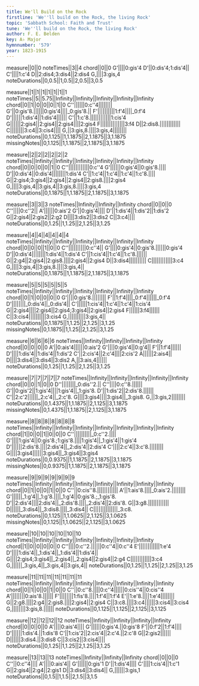 ```yaml
---
title: We'll Build on the Rock
firstline: 'We''ll build on the Rock, the living Rock'
topic: 'Sabbath School: Faith and Trust'
tune: 'We''ll build on the Rock, the living Rock'
author: F. E. Belden
key: A♭ Major
hymnnumber: '579'
year: 1823-1915
---
```

measure||0||0
noteTimes||3||4
chord||0||0
G'||||0:gis'4
D'||0:dis'4;1:dis'4||
C'||||1:c'4
D||2:dis4;3:dis4||2:dis4
G,||||3:gis,4
noteDurations||0,0.5||1,0.5||2,0.5||3,0.5

measure||1||1||1||1||1||1||1
noteTimes||5||5.75||Infinity||Infinity||Infinity||Infinity||Infinity
chord||0||1||0||0||0||1||0
C''||||||0:c''4||||||||
G'||0:gis'8.||||||0:gis'4||||_0:gis'8.||
F'||||||||||1:f'4||||_0:f'4
D'||||||1:dis'4||1:dis'4||||||
C'||1:c'8.||||||||||||1:cis'4
G||||||2:gis4||2:gis4||2:gis4||||2:gis4
F||||||||||||||3:f4
D||2:dis8.||||||||||||
C||||||||3:c4||3:cis4||||
G,||3:gis,8.||||3:gis,4||||||||
noteDurations||0,1.125||1,1.1875||2,1.1875||3,1.1875
missingNotes||0,1.125||1,1.1875||2,1.1875||3,1.1875

measure||2||2||2||2||2||2
noteTimes||Infinity||Infinity||Infinity||Infinity||Infinity||Infinity
chord||0||0||0||0||1||0
C''||||||||||||0:c''4
G'||||||0:gis'4||0:gis'8.||||
D'||0:dis'4||0:dis'4||||||||1:dis'4
C'||1:c'4||1:c'4||1:c'4||1:c'8.||||
G||2:gis4;3:gis4||2:gis4||2:gis4||2:gis8.||||2:gis4
G,||||3:gis,4||3:gis,4||3:gis,8.||||3:gis,4
noteDurations||0,1.1875||1,1.1875||2,1.1875||3,1.1875

measure||3||3||3
noteTimes||Infinity||Infinity||Infinity
chord||0||0||0
C''||||0:c''2||
A'||||||0:ais'2
G'||0:gis'4||||
D'||1:dis'4||1:dis'2||1:dis'2
G||2:gis4||2:gis2||2:g2
D||||3:dis2||3:dis2
C||3:c4||||
noteDurations||0,1.25||1,1.25||2,1.25||3,1.25

measure||4||4||4||4||4||4
noteTimes||Infinity||Infinity||Infinity||Infinity||Infinity||Infinity
chord||0||0||0||1||0||0
C''||||||||||0:c''4||
G'||||0:gis'4||0:gis'8.||||||0:gis'4
D'||0:dis'4||||||||1:dis'4||1:dis'4
C'||1:cis'4||1:c'4||1:c'8.||||||
G||2:g4||2:gis4||2:gis8.||||2:gis4||2:gis4
D||3:dis4||||||||||
C||||||||||||3:c4
G,||||3:gis,4||3:gis,8.||||3:gis,4||
noteDurations||0,1.1875||1,1.1875||2,1.1875||3,1.1875

measure||5||5||5||5||5||5
noteTimes||Infinity||Infinity||Infinity||Infinity||Infinity||Infinity
chord||0||1||0||0||0||0
G'||||0:gis'8.||||||||
F'||1:f'4||||_0:f'4||||||_0:f'4
D'||||||||_0:dis'4||_0:dis'4||
C'||||||1:cis'4||1:c'4||1:c'4||1:cis'4
G||2:gis4||||2:gis4||2:gis4;3:gis4||2:gis4||2:gis4
F||||||3:f4||||||
C||3:cis4||||||||||3:cis4
G,||||||||||3:gis,4||
noteDurations||0,1.1875||1,1.25||2,1.25||3,1.25
missingNotes||0,1.1875||1,1.25||2,1.25||3,1.25

measure||6||6||6||6
noteTimes||Infinity||Infinity||Infinity||Infinity
chord||0||0||0||0
A'||0:ais'4||||||0:ais'2
G'||||0:gis'4||0:g'4||
F'||1:f'4||||||
D'||||1:dis'4||1:dis'4||1:dis'2
C'||2:cis'4||2:c'4||||2:cis'2
A||||||2:ais4||
D||||3:dis4||3:dis4||3:dis2
A,||3:ais,4||||||
noteDurations||0,1.25||1,1.25||2,1.25||3,1.25

measure||7||7||7||7||7
noteTimes||Infinity||Infinity||Infinity||Infinity||Infinity
chord||0||0||1||0||0
D''||||||||_0:dis''2.||
C''||||0:c''8.||||||
G'||0:gis'2||1:gis'4||||1:gis'4||_1:gis'8.
D'||1:dis'2||2:dis'8.||||||
C'||2:c'2||||||_2:c'4||_2:c'8.
G||||3:gis4||||3:gis4||_3:gis8.
G,||3:gis,2||||||||
noteDurations||0,1.4375||1,1.1875||2,1.125||3,1.1875
missingNotes||0,1.4375||1,1.1875||2,1.125||3,1.1875

measure||8||8||8||8||8||8||8
noteTimes||Infinity||Infinity||Infinity||Infinity||Infinity||Infinity||Infinity
chord||1||0||0||1||0||0||0
C''||||||||||_0:c''2.||||
G'||||1:gis'4||0:gis'8.;1:gis'8.||||1:gis'4||_1:gis'4||1:gis'4
D'||||||2:dis'8.||||2:dis'4||_2:dis'4||2:dis'4
C'||||2:c'4||3:c'8.||||||||
G||||3:gis4||||||3:gis4||_3:gis4||3:gis4
noteDurations||0,0.9375||1,1.1875||2,1.1875||3,1.1875
missingNotes||0,0.9375||1,1.1875||2,1.1875||3,1.1875

measure||9||9||9||9||9||9||9
noteTimes||Infinity||Infinity||Infinity||Infinity||Infinity||Infinity||Infinity
chord||0||1||0||0||1||0||0
C''||0:cis''8.||||||||||||
A'||1:ais'8.||||_0:ais'2.||||||||
G'||||||_1:g'4||_1:g'8.||||_1:g'4||0:gis'8.;_1:gis'8.
D'||2:dis'4||||2:dis'4||_2:dis'8.||||_2:dis'4||2:dis'8.
G||3:g8.||||||||||||
D||||||_3:dis4||_3:dis8.||||_3:dis4||
C||||||||||||||_3:c8.
noteDurations||0,1.125||1,1.0625||2,1.125||3,1.0625
missingNotes||0,1.125||1,1.0625||2,1.125||3,1.0625

measure||10||10||10||10||10||10
noteTimes||Infinity||Infinity||Infinity||Infinity||Infinity||Infinity
chord||1||0||0||0||0||0
C''||||0:c''2.||||||0:c''4||0:c''4
E'||||||||||||1:e'4
D'||||1:dis'4||_1:dis'4||_1:dis'4||1:dis'4||
G||||2:gis4;3:gis4||_2:gis4||_2:gis4||2:gis4||2:g4
C||||||||||||3:c4
G,||||||_3:gis,4||_3:gis,4||3:gis,4||
noteDurations||0,1.25||1,1.25||2,1.25||3,1.25

measure||11||11||11||11||11||11||11
noteTimes||Infinity||Infinity||Infinity||Infinity||Infinity||Infinity||Infinity
chord||0||1||0||0||1||0||0
C''||0:c''8.||||0:c''4||||||0:cis''4||0:cis''4
A'||||||||0:ais'8.||||||
F'||||||||1:fis'8.||||1:f'4||1:f'4
E'||1:e'8.||||1:e'4||||||||
G||2:g8.||||2:g4||2:gis8.||||2:gis4||2:gis4
C||3:c8.||||3:c4||||||3:cis4||3:cis4
G,||||||||3:gis,8.||||||
noteDurations||0,1.125||1,1.125||2,1.125||3,1.125

measure||12||12||12||12
noteTimes||Infinity||Infinity||Infinity||Infinity
chord||0||0||0||0
A'||||0:ais'4||||
G'||||||0:gis'4.||0:gis'8
F'||0:f'2||1:f'4||||
D'||||||1:dis'4.||1:dis'8
C'||1:cis'2||2:cis'4||2:c'4.||2:c'8
G||2:gis2||||||
D||||||3:dis4.||3:dis8
C||3:cis2||3:cis4||||
noteDurations||0,1.25||1,1.25||2,1.25||3,1.25

measure||13||13||13
noteTimes||Infinity||Infinity||Infinity
chord||0||0||0
C''||0:c''4||||
A'||||0:ais'4||
G'||||||0:gis'1
D'||1:dis'4||||
C'||||1:cis'4||1:c'1
G||2:gis4||2:g4||2:gis1
D||3:dis4||3:dis4||
G,||||||3:gis,1
noteDurations||0,1.5||1,1.5||2,1.5||3,1.5

